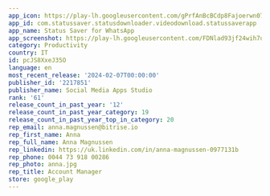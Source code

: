 ```yaml
---
app_icon: https://play-lh.googleusercontent.com/gPrfAnBcBCdp8Fajoerwn07vPwYkIjWYak5XAmaaY6XMOrjRmuiJbKlql04tn_BL644
app_id: com.statussaver.statusdownloader.videodownload.statussaverapp
app_name: Status Saver for WhatsApp
app_screenshot: https://play-lh.googleusercontent.com/FDNlad93jf24wih7uVQkaMokSTjsu2MMYUoCdMCna6cl3IVfCWTLH4wm-opkSWu4HgA
category: Productivity
country: IT
id: pcJS8XxeJ35O
language: en
most_recent_release: '2024-02-07T00:00:00'
publisher_id: '2217851'
publisher_name: Social Media Apps Studio
rank: '61'
release_count_in_past_year: '12'
release_count_in_past_year_category: 19
release_count_in_past_year_top_in_category: 20
rep_email: anna.magnussen@bitrise.io
rep_first_name: Anna
rep_full_name: Anna Magnussen
rep_linkedin: https://uk.linkedin.com/in/anna-magnussen-0977131b
rep_phone: 0044 73 918 00286
rep_photo: anna.jpg
rep_title: Account Manager
store: google_play
---
```

